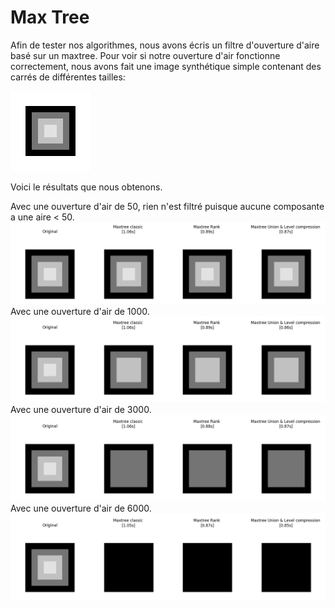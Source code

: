 # Max Tree


Afin de tester nos algorithmes, nous avons écris un filtre d'ouverture d'aire basé sur un maxtree.
Pour voir si notre ouverture d'air fonctionne correctement, nous avons fait une image synthétique simple contenant des
carrés de différentes tailles:

![](examples/images/area_test_02_inverted.png)

Voici le résultats que nous obtenons.


Avec une ouverture d'air de 50, rien n'est filtré puisque aucune composante a une aire < 50.
![](results/area_test_02_inverted_50.png)
Avec une ouverture d'air de 1000.
![](results/area_test_02_inverted_1000.png)
Avec une ouverture d'air de 3000.
![](results/area_test_02_inverted_3000.png)
Avec une ouverture d'air de 6000.
![](results/area_test_02_inverted_6000.png)
